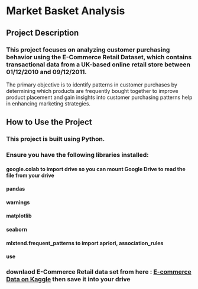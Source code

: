 # Market Basket Analysis

## Project Description
### This project focuses on analyzing customer purchasing behavior using the E-Commerce Retail Dataset, which contains transactional data from a UK-based online retail store between 01/12/2010 and 09/12/2011. 
The primary objective is to identify patterns in customer purchases by determining which products are frequently bought together to improve product placement and gain insights into customer purchasing patterns help in enhancing marketing strategies.

## How to Use the Project
### This project is built using Python.
### Ensure you have the following libraries installed:
#### google.colab to import drive so you can mount Google Drive to read the file from your drive
#### pandas
#### warnings
#### matplotlib
#### seaborn
#### mlxtend.frequent_patterns to import apriori, association_rules

#### use 
### downlaod E-Commerce Retail data set from here : [E-commerce Data on Kaggle](https://www.kaggle.com/carrie1/ecommerce-data) then save it into your drive 


